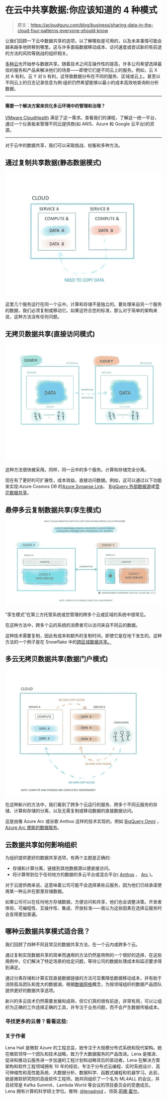 # 在云中共享数据:你应该知道的 4 种模式

> 原文：<https://acloudguru.com/blog/business/sharing-data-in-the-cloud-four-patterns-everyone-should-know>

让我们回顾一下云中数据共享的选项，以了解哪些是可用的，以及未来事情可能会越来越多地转移到哪里。这与许多面临数据移动成本、访问速度或尝试新的有前途的方法的风险等挑战的组织相关。

[多种云](https://acloudguru.com/blog/business/6-big-multi-cloud-questions-how-ge-uses-aws-and-azure)也开始参与数据共享。随着技术之间互操作性的提高，许多公司希望选择最佳的服务和产品来解决他们的场景——即使它们是不同云上的服务。例如，云 X 对 A 有利，云 Y 对 b 有利，这导致数据分布在不同的服务、区域或云上。甚至以不同云上的日志记录信息为例:组织仍然希望能够以最小的成本高效地查询和分析数据。

* * *

#### 需要一个解决方案来优化多云环境中的管理和治理？

[VMware CloudHealth](https://acloudguru.com/course/introduction-to-vmware-cloudhealth) 满足了这一需求。查看我们的课程，了解这一统一平台，通过一个仪表板来管理不同云提供商(如 AWS、Azure 和 Google 云平台)的资源。

* * *

对于云中的数据共享，我们可以采取挑战、权衡和多种方法。

## 通过复制共享数据(静态数据模式)

![](img/168ce72adc1675aa71860355556251a5.png)

这里几个服务运行在同一个云中。计算和存储不是独立的。要处理来自另一个服务的数据，我们必须复制或移动它。如果这符合您的标准，那么对于简单的架构来说，这种方法没有任何问题。

## 无拷贝数据共享(直接访问模式)

![](img/4c902185d808dc60093511cea8d55b36.png)

这种方法很快被采用。同样，同一云中的多个服务。计算和存储完全分离。

现在有了更好的可扩展性，成本效益，直接访问数据。例如，这可以通过以下功能来实现:Azure Cosmos DB 的[Azure Synapse Link](https://docs.microsoft.com/en-us/azure/cosmos-db/synapse-link?WT.mc_id=datasharing-blog-alehall)、 [BigQuery 外部数据源](https://cloud.google.com/bigquery/external-data-sources)或[雪花数据共享](https://www.snowflake.com/workloads/data-sharing/)。

## 悬停多云复制数据共享(孪生模式)

![](img/50ff4663ec905c109db9e054e6b3b75e.png)

“孪生模式”在第三方托管系统或您管理的跨多个云或区域的系统中很常见。

在这种方法中，跨多个云的系统的消费者可以访问来自不同云的数据。

这种技术需要复制，因此有成本和额外的复制时间，即使它是在地下发生的。这种方法的一个例子是在 Snowflake 中的[跨区域数据共享。](https://docs.snowflake.com/en/user-guide/secure-data-sharing-across-regions-plaforms.html)

## 多云无拷贝数据共享(数据门户模式)

![](img/9eeaa4918ae814c173499539a782ebfc.png)

在这种新兴的方法中，我们看到了跨多个云运行的服务、跨多个不同云服务的存储、计算和存储的分离，以及无需复制或移动数据的直接数据访问。

这是由像 Azure Arc 或谷歌 Anthos 这样的技术实现的。例如 [BigQuery Omni](https://cloud.google.com/blog/products/data-analytics/introducing-bigquery-omni) ， [Azure Arc 使能的数据服务](https://azure.microsoft.com/en-us/services/azure-arc/hybrid-data-services?WT.mc_id=datasharing-blog-alehall)。

## 云数据共享如何影响组织

为组织提供更好的数据共享选项，有两个主题是正确的:

*   存储和计算分离，链接到其他数据源以便直接访问。
*   将计算带到位于任何地方的数据的多云平台或混合平台( [Anthos](https://cloud.google.com/anthos) 、 [Arc](https://azure.microsoft.com/en-us/services/azure-arc?WT.mc_id=datasharing-blog-alehall) )。

对于云提供商来说，这意味着公司可能不会选择某些云服务，因为他们已经承诺使用某一种云并在那里存储数据。

如果公司可以在任何地方存储数据，方便访问和共享，他们也会调整决策。开发者体验、可编程性、互操作性、集成、开放标准——我认为这些因素在选择云服务时会变得更加普遍。

## 哪种云数据共享模式适合我？

我们回顾了四种不同且常见的数据共享方法，在一个云内或跨多个云。

通过复制实现数据共享的简单而通用的方法仍然是用例的一个很好的选择，在这些用例中，它们解决了特定场景的给定问题，等待公司的数据处理成本和延迟要求得到满足。

通过分离存储和计算实现直接数据链接的方法可显著降低数据移动成本，并有助于消除孤岛团队和庞大的数据湖，根据[数据网格](https://martinfowler.com/articles/data-monolith-to-mesh.html)概念，为按领域组织的数据产品团队提供更好的数据共享选项。

新兴的多云技术仍然需要发展和成熟，但它们真的很有前途，非常有用，可以让组织为正确的工作选择正确的工具，并专注于业务问题，而不会产生数据传输成本。

### 寻找更多的云善？看看这些:

### **关于作者**

Lena Hall 是微软 Azure 的工程总监，她专注于大规模分布式系统和现代架构。她在微软领导一个团队和技术战略，致力于大数据服务的产品改进。Lena 是推进、促进和推动云服务进一步加速的工程计划和战略背后的驱动者。Lena 在解决方案架构和软件工程领域拥有 10 年的经验，专注于分布式云编程、实时系统设计、高可伸缩性和高性能系统、大数据分析、数据科学、函数式编程和机器学习。此前，她是微软研究院的高级软件工程师。她共同组织了一个名为 ML4ALL 的会议，并且经常是 Kafka Summit、Lambda World 等会议的项目委员会的受邀成员。Lena 拥有计算机科学硕士学位。推特: [@lenadroid](https://twitter.com/lenadroid) 。领英:[莉娜·霍尔](https://www.linkedin.com/in/lena-hall/)。